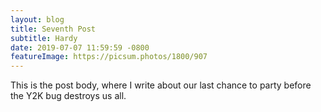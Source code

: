 ```yaml
---
layout: blog
title: Seventh Post
subtitle: Hardy
date: 2019-07-07 11:59:59 -0800
featureImage: https://picsum.photos/1800/907
---
```

This is the post body, where I write about our last chance to party before the Y2K bug destroys us all.
